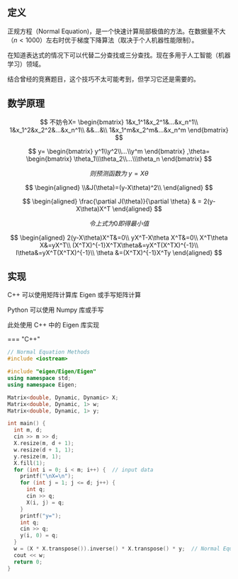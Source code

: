 ## 定义

正规方程（Normal Equation)，是一个快速计算局部极值的方法。在数据量不大（$n<1000$）左右时优于梯度下降算法（取决于个人机器性能限制）。

在知道表达式的情况下可以代替二分查找或三分查找。现在多用于人工智能（机器学习）领域。

结合曾经的竞赛题目，这个技巧不太可能考到，但学习它还是需要的。

## 数学原理

$$
不妨令X=
\begin{bmatrix}
1&x_1^1&x_2^1&...&x_n^1\\
1&x_1^2&x_2^2&...&x_n^1\\
&&...&\\
1&x_1^m&x_2^m&...&x_n^m
\end{bmatrix}
$$

$$
y=
\begin{bmatrix}
y^1\\y^2\\…\\y^m
\end{bmatrix}
,\theta=
\begin{bmatrix}
\theta_1\\\theta_2\\…\\\theta_n
\end{bmatrix}
$$

$$
则预测函数为\ y=X\theta
$$

$$
\begin{aligned}
\\&J(\theta)=(y-X\theta)^2\\
\end{aligned}
$$

$$
\begin{aligned}
\frac{\partial J(\theta)}{\partial \theta}
& = 2(y-X\theta)X^T
\end{aligned}
$$

$$
令上式为0即得最小值
$$

$$
\begin{aligned}
2(y-X\theta)X^T&=0\\
yX^T-X\theta X^T&=0\\
X^T\theta X&=yX^T\\
(X^TX)^{-1}X^TX\theta&=yX^T(X^TX)^{-1}\\
I\theta&=yX^T(X^TX)^{-1}\\
\theta &=(X^TX)^{-1}X^Ty
\end{aligned}
$$

## 实现

C++ 可以使用矩阵计算库 Eigen 或手写矩阵计算

Python 可以使用 Numpy 库或手写

此处使用 C++ 中的 Eigen 库实现

=== "C++"

```cpp
// Normal Equation Methods
#include <iostream>

#include "eigen/Eigen/Eigen"
using namespace std;
using namespace Eigen;

Matrix<double, Dynamic, Dynamic> X;
Matrix<double, Dynamic, 1> w;
Matrix<double, Dynamic, 1> y;

int main() {
  int m, d;
  cin >> m >> d;
  X.resize(m, d + 1);
  w.resize(d + 1, 1);
  y.resize(m, 1);
  X.fill(1);
  for (int i = 0; i < m; i++) {  // input data
    printf("\nX=\n");
    for (int j = 1; j <= d; j++) {
      int q;
      cin >> q;
      X(i, j) = q;
    }
    printf("y=");
    int q;
    cin >> q;
    y(i, 0) = q;
  }
  w = (X * X.transpose()).inverse() * X.transpose() * y;  // Normal Equation
  cout << w;
  return 0;
}
```
